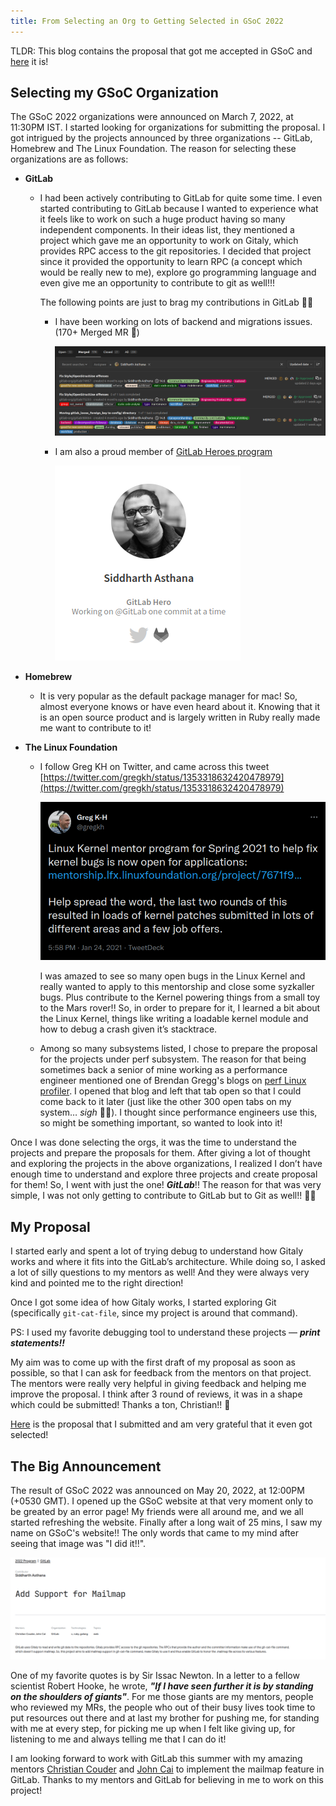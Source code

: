 ```yaml
---
title: From Selecting an Org to Getting Selected in GSoC 2022
---
```


TLDR: This blog contains the proposal that got me accepted in GSoC and [here](https://docs.google.com/document/d/16zWn9zSv5r-O_ICZoKX0alMA4tXQs67hoc_CQEd9cJY/edit?usp=sharing) it is!

## Selecting my GSoC Organization

The GSoC 2022 organizations were announced on March 7, 2022, at 11:30PM IST. I started looking for organizations for submitting the proposal. I got intrigued by the projects announced by three organizations -- GitLab, Homebrew and The Linux Foundation. The reason for selecting these organizations are as follows:

- **GitLab**
    - I had been actively contributing to GitLab for quite some time. I even started contributing to GitLab because I wanted to experience what it feels like to work on such a huge product having so many independent components. In their ideas list, they mentioned a project which gave me an opportunity to work on Gitaly, which provides RPC access to the git repositories. I decided that project since it provided the opportunity to learn RPC (a concept which would be really new to me), explore go programming language and even give me an opportunity to contribute to git as well!!!
        
        The following points are just to brag my contributions in GitLab 🙈🙈
        
        - I have been working on lots of backend and migrations issues. (170+ Merged MR 🚀)
            
            ![Untitled](https://raw.githubusercontent.com/edith007/siddharthasthana.dev/main/source/_posts/From%20Selecting%20an%20Org%20to%20Getting%20Selected%20in%20GSoC%20%2025fce351279d4a7ca8737f963422c731/Untitled.png)
            
        - I am also a proud member of [GitLab Heroes program](https://about.gitlab.com/community/heroes/)
            
            ![Untitled](https://raw.githubusercontent.com/edith007/siddharthasthana.dev/main/source/_posts/From%20Selecting%20an%20Org%20to%20Getting%20Selected%20in%20GSoC%20%2025fce351279d4a7ca8737f963422c731/Untitled%201.png)
            
    
- **Homebrew**
    - It is very popular as the default package manager for mac! So, almost everyone knows or have even heard about it. Knowing that it is an open source product and is largely written in Ruby really made me want to contribute to it!

- **The Linux Foundation**
    - I follow Greg KH on Twitter, and came across this tweet [https://twitter.com/gregkh/status/1353318632420478979](https://twitter.com/gregkh/status/1353318632420478979)
        
        ![Untitled](https://raw.githubusercontent.com/edith007/siddharthasthana.dev/main/source/_posts/From%20Selecting%20an%20Org%20to%20Getting%20Selected%20in%20GSoC%20%2025fce351279d4a7ca8737f963422c731/Untitled%202.png)
        
        I was amazed to see so many open bugs in the Linux Kernel and really wanted to apply to this mentorship and close some syzkaller bugs. Plus contribute to the Kernel powering things from a small toy to the Mars rover!! So, in order to prepare for it, I learned a bit about the Linux Kernel, things like writing a loadable kernel module and how to debug a crash given it’s stacktrace.
        
    
    - Among so many subsystems listed, I chose to prepare the proposal for the projects under perf subsystem. The reason for that being sometimes back a senior of mine working as a performance engineer mentioned one of Brendan Gregg's blogs on [perf Linux profiler](https://www.brendangregg.com/perf.html). I opened that blog and left that tab open so that I could come back to it later (just like the other 300 open tabs on my system… *sigh* 😮‍💨). I thought since performance engineers use this, so might be something important, so wanted to look into it!
        
        

Once I was done selecting the orgs, it was the time to understand the projects and prepare the proposals for them. After giving a lot of thought and exploring the projects in the above organizations, I realized I don’t have enough time to understand and explore three projects and create proposal for them! So, I went with just the one! ***GitLab***!! The reason for that was very simple, I was not only getting to contribute to GitLab but to Git as well!! 🤩🤩

## My Proposal

I started early and spent a lot of trying debug to understand how Gitaly works and where it fits into the GitLab’s architecture. While doing so, I asked a lot of silly questions to my mentors as well! And they were always very kind and pointed me to the right direction! 

Once I got some idea of how Gitaly works, I started exploring Git (specifically `git-cat-file`, since my project is around that command).

PS: I used my favorite debugging tool to understand these projects — ***print statements!!***

My aim was to come up with the first draft of my proposal as soon as possible, so that I can ask for feedback from the mentors on that project. The mentors were really very helpful in giving feedback and helping me improve the proposal. I think after 3 round of reviews, it was in a shape which could be submitted! Thanks a ton, Christian!! 🙇

[Here](https://docs.google.com/document/d/16zWn9zSv5r-O_ICZoKX0alMA4tXQs67hoc_CQEd9cJY/edit?usp=sharing) is the proposal that I submitted and am very grateful that it even got selected!

## The Big Announcement

The result of GSoC 2022 was announced on May 20, 2022, at 12:00PM (+0530 GMT). I opened up the GSoC website at that very moment only to be greated by an error page! My friends were all around me, and we all started refreshing the website. Finally after a long wait of 25 mins, I saw my name on GSoC's website!! The only words that came to my mind after seeing that image was "I did it!!".

![Untitled](https://raw.githubusercontent.com/edith007/siddharthasthana.dev/main/source/_posts/From%20Selecting%20an%20Org%20to%20Getting%20Selected%20in%20GSoC%20%2025fce351279d4a7ca8737f963422c731/Untitled%203.png)

One of my favorite quotes is by Sir Issac Newton. In a letter to a fellow scientist Robert Hooke, he wrote, ***"If I have seen further it is by standing on the shoulders of giants"***. For me those giants are my mentors, people who reviewed my MRs, the people who out of their busy lives took time to put resources out there and at last my brother for pushing me, for standing with me at every step, for picking me up when I felt like giving up, for listening to me and always telling me that I can do it!

I am looking forward to work with GitLab this summer with my amazing mentors [Christian Couder](https://gitlab.com/chriscool) and [John Cai](https://gitlab.com/jcaigitlab) to implement the mailmap feature in GitLab. Thanks to my mentors and GitLab for believing in me to work on this project!
